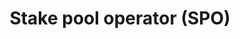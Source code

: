 ---
template: TermDetailPage
title: Stake pool operator (SPO)
description: The person(s) or organization(s) operating a stake pool.
aliases: cardano stake pool operator, stake pool operator, cardano stake pool operators 
keywords: cardano, stake, pool, operator, operators
identities: 
    - slug: /identities/wael-ivie
      role: author
---